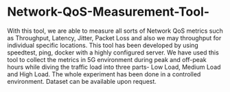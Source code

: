 # Network-QoS-Measurement-Tool-
With this tool, we are able to measure all sorts of Network QoS metrics such as Throughput, Latency, Jitter, Packet Loss and also we may throughput for individual specific locations. This tool has been developed by using speedtest, ping, docker with a highly configured server. We have used this tool to collect the metrics in 5G environment during peak and off-peak hours while diving the traffic load into three parts- Low Load, Medium Load and High Load. The whole experiment has been done in a controlled environment. Dataset can be available upon request.  
